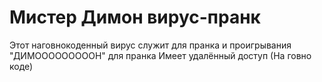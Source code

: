 # Мистер Димон вирус-пранк
Этот наговнокоденный вирус служит для пранка и проигрывания "ДИМОООООООООН" для пранка
Имеет удалённый доступ (На говно коде)
